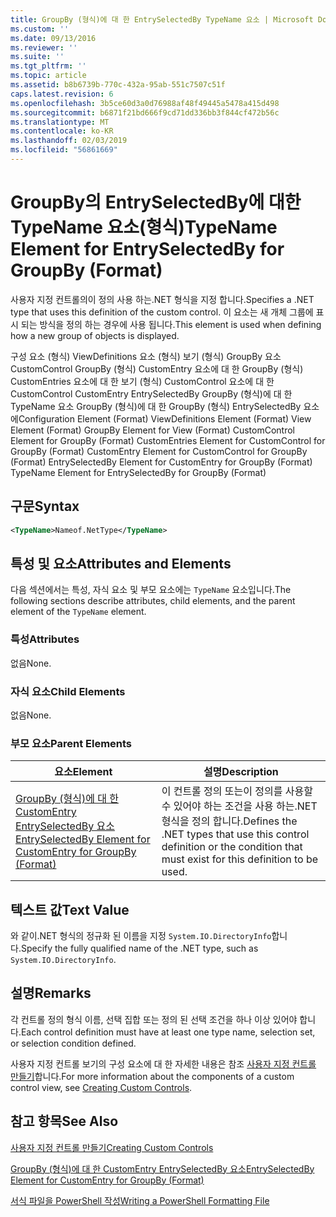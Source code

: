 ```yaml
---
title: GroupBy (형식)에 대 한 EntrySelectedBy TypeName 요소 | Microsoft Docs
ms.custom: ''
ms.date: 09/13/2016
ms.reviewer: ''
ms.suite: ''
ms.tgt_pltfrm: ''
ms.topic: article
ms.assetid: b8b6739b-770c-432a-95ab-551c7507c51f
caps.latest.revision: 6
ms.openlocfilehash: 3b5ce60d3a0d76988af48f49445a5478a415d498
ms.sourcegitcommit: b6871f21bd666f9cd71dd336bb3f844cf472b56c
ms.translationtype: MT
ms.contentlocale: ko-KR
ms.lasthandoff: 02/03/2019
ms.locfileid: "56861669"
---
```

# <a name="typename-element-for-entryselectedby-for-groupby-format"></a><span data-ttu-id="b205e-102">GroupBy의 EntrySelectedBy에 대한 TypeName 요소(형식)</span><span class="sxs-lookup"><span data-stu-id="b205e-102">TypeName Element for EntrySelectedBy for GroupBy (Format)</span></span>

<span data-ttu-id="b205e-103">사용자 지정 컨트롤의이 정의 사용 하는.NET 형식을 지정 합니다.</span><span class="sxs-lookup"><span data-stu-id="b205e-103">Specifies a .NET type that uses this definition of the custom control.</span></span> <span data-ttu-id="b205e-104">이 요소는 새 개체 그룹에 표시 되는 방식을 정의 하는 경우에 사용 됩니다.</span><span class="sxs-lookup"><span data-stu-id="b205e-104">This element is used when defining how a new group of objects is displayed.</span></span>

<span data-ttu-id="b205e-105">구성 요소 (형식) ViewDefinitions 요소 (형식) 보기 (형식) GroupBy 요소 CustomControl GroupBy (형식) CustomEntry 요소에 대 한 GroupBy (형식) CustomEntries 요소에 대 한 보기 (형식) CustomControl 요소에 대 한 CustomControl CustomEntry EntrySelectedBy GroupBy (형식)에 대 한 TypeName 요소 GroupBy (형식)에 대 한 GroupBy (형식) EntrySelectedBy 요소에</span><span class="sxs-lookup"><span data-stu-id="b205e-105">Configuration Element (Format) ViewDefinitions Element (Format) View Element (Format) GroupBy Element for View (Format) CustomControl Element for GroupBy (Format) CustomEntries Element for CustomControl for GroupBy (Format) CustomEntry Element for CustomControl for GroupBy (Format) EntrySelectedBy Element for CustomEntry for GroupBy (Format) TypeName Element for EntrySelectedBy for GroupBy (Format)</span></span>

## <a name="syntax"></a><span data-ttu-id="b205e-106">구문</span><span class="sxs-lookup"><span data-stu-id="b205e-106">Syntax</span></span>

```xml
<TypeName>Nameof.NetType</TypeName>
```

## <a name="attributes-and-elements"></a><span data-ttu-id="b205e-107">특성 및 요소</span><span class="sxs-lookup"><span data-stu-id="b205e-107">Attributes and Elements</span></span>

<span data-ttu-id="b205e-108">다음 섹션에서는 특성, 자식 요소 및 부모 요소에는 `TypeName` 요소입니다.</span><span class="sxs-lookup"><span data-stu-id="b205e-108">The following sections describe attributes, child elements, and the parent element of the `TypeName` element.</span></span>

### <a name="attributes"></a><span data-ttu-id="b205e-109">특성</span><span class="sxs-lookup"><span data-stu-id="b205e-109">Attributes</span></span>

<span data-ttu-id="b205e-110">없음</span><span class="sxs-lookup"><span data-stu-id="b205e-110">None.</span></span>

### <a name="child-elements"></a><span data-ttu-id="b205e-111">자식 요소</span><span class="sxs-lookup"><span data-stu-id="b205e-111">Child Elements</span></span>

<span data-ttu-id="b205e-112">없음</span><span class="sxs-lookup"><span data-stu-id="b205e-112">None.</span></span>

### <a name="parent-elements"></a><span data-ttu-id="b205e-113">부모 요소</span><span class="sxs-lookup"><span data-stu-id="b205e-113">Parent Elements</span></span>

|<span data-ttu-id="b205e-114">요소</span><span class="sxs-lookup"><span data-stu-id="b205e-114">Element</span></span>|<span data-ttu-id="b205e-115">설명</span><span class="sxs-lookup"><span data-stu-id="b205e-115">Description</span></span>|
|-------------|-----------------|
|[<span data-ttu-id="b205e-116">GroupBy (형식)에 대 한 CustomEntry EntrySelectedBy 요소</span><span class="sxs-lookup"><span data-stu-id="b205e-116">EntrySelectedBy Element for CustomEntry for GroupBy (Format)</span></span>](./entryselectedby-element-for-customentry-for-groupby-format.md)|<span data-ttu-id="b205e-117">이 컨트롤 정의 또는이 정의를 사용할 수 있어야 하는 조건을 사용 하는.NET 형식을 정의 합니다.</span><span class="sxs-lookup"><span data-stu-id="b205e-117">Defines the .NET types that use this control definition or the condition that must exist for this definition to be used.</span></span>|

## <a name="text-value"></a><span data-ttu-id="b205e-118">텍스트 값</span><span class="sxs-lookup"><span data-stu-id="b205e-118">Text Value</span></span>

<span data-ttu-id="b205e-119">와 같이.NET 형식의 정규화 된 이름을 지정 `System.IO.DirectoryInfo`합니다.</span><span class="sxs-lookup"><span data-stu-id="b205e-119">Specify the fully qualified name of the .NET type, such as `System.IO.DirectoryInfo`.</span></span>

## <a name="remarks"></a><span data-ttu-id="b205e-120">설명</span><span class="sxs-lookup"><span data-stu-id="b205e-120">Remarks</span></span>

<span data-ttu-id="b205e-121">각 컨트롤 정의 형식 이름, 선택 집합 또는 정의 된 선택 조건을 하나 이상 있어야 합니다.</span><span class="sxs-lookup"><span data-stu-id="b205e-121">Each control definition must have at least one type name, selection set, or selection condition defined.</span></span>

<span data-ttu-id="b205e-122">사용자 지정 컨트롤 보기의 구성 요소에 대 한 자세한 내용은 참조 [사용자 지정 컨트롤 만들기](./creating-custom-controls.md)합니다.</span><span class="sxs-lookup"><span data-stu-id="b205e-122">For more information about the components of a custom control view, see [Creating Custom Controls](./creating-custom-controls.md).</span></span>

## <a name="see-also"></a><span data-ttu-id="b205e-123">참고 항목</span><span class="sxs-lookup"><span data-stu-id="b205e-123">See Also</span></span>

[<span data-ttu-id="b205e-124">사용자 지정 컨트롤 만들기</span><span class="sxs-lookup"><span data-stu-id="b205e-124">Creating Custom Controls</span></span>](./creating-custom-controls.md)

[<span data-ttu-id="b205e-125">GroupBy (형식)에 대 한 CustomEntry EntrySelectedBy 요소</span><span class="sxs-lookup"><span data-stu-id="b205e-125">EntrySelectedBy Element for CustomEntry for GroupBy (Format)</span></span>](./entryselectedby-element-for-customentry-for-groupby-format.md)

[<span data-ttu-id="b205e-126">서식 파일을 PowerShell 작성</span><span class="sxs-lookup"><span data-stu-id="b205e-126">Writing a PowerShell Formatting File</span></span>](./writing-a-powershell-formatting-file.md)
